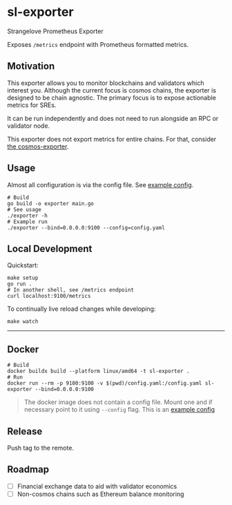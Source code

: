 # sl-exporter

Strangelove Prometheus Exporter

Exposes `/metrics` endpoint with Prometheus formatted metrics. 

## Motivation

This exporter allows you to monitor blockchains and validators which interest you. Although the current focus is
cosmos chains, the exporter is designed to be chain agnostic. The primary focus is to expose actionable metrics 
for SREs. 

It can be run independently and does not need to run alongside an RPC or validator node.

This exporter does not export metrics for entire chains. For that, consider [the cosmos-exporter](https://github.com/solarlabsteam/cosmos-exporter).

## Usage

Almost all configuration is via the config file. See [example config](./config.example.yaml).

```shell
# Build
go build -o exporter main.go
# See usage
./exporter -h
# Example run
./exporter --bind=0.0.0.0:9100 --config=config.yaml
```

## Local Development

Quickstart:
```shell
make setup
go run .
# In another shell, see /metrics endpoint
curl localhost:9100/metrics
```

To continually live reload changes while developing:
```shell
make watch
```

---

## Docker

```shell
# Build
docker buildx build --platform linux/amd64 -t sl-exporter .
# Run
docker run --rm -p 9100:9100 -v $(pwd)/config.yaml:/config.yaml sl-exporter --bind=0.0.0.0:9100
```

> The docker image does not contain a config file. Mount one and if necessary point to it using `--config` flag.
> This is an [example config](./config.example.yaml)

## Release

Push tag to the remote. 

## Roadmap

- [ ] Financial exchange data to aid with validator economics
- [ ] Non-cosmos chains such as Ethereum balance monitoring